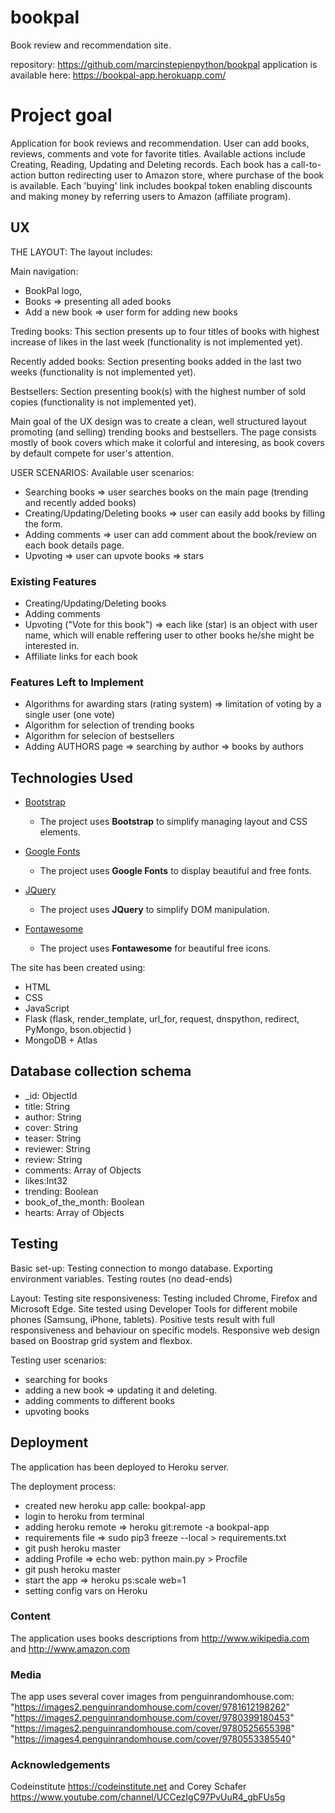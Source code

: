# bookpal

Book review and recommendation site.

repository: https://github.com/marcinstepienpython/bookpal
application is available here: https://bookpal-app.herokuapp.com/

# Project goal

Application for book reviews and recommendation. User can add books, reviews, comments and vote for favorite titles. Available actions include Creating, Reading, Updating and Deleting records. Each book has a call-to-action button redirecting user to Amazon store, where purchase of the book is available. Each 'buying' link includes bookpal token enabling discounts and making money by referring users to Amazon (affiliate program).

## UX

THE LAYOUT:
The layout includes:

Main navigation:

- BookPal logo,
- Books => presenting all aded books
- Add a new book => user form for adding new books

Treding books:
This section presents up to four titles of books with highest increase of likes in the last week (functionality is not implemented yet).

Recently added books:
Section presenting books added in the last two weeks (functionality is not implemented yet).

Bestsellers:
Section presenting book(s) with the highest number of sold copies (functionality is not implemented yet).

Main goal of the UX design was to create a clean, well structured layout promoting (and selling) trending books and bestsellers. The page consists mostly of book covers which make it colorful and interesing, as book covers by default compete for user's attention.

USER SCENARIOS:
Available user scenarios:

- Searching books => user searches books on the main page (trending and recently added books)
- Creating/Updating/Deleting books => user can easily add books by filling the form.
- Adding comments => user can add comment about the book/review on each book details page.
- Upvoting => user can upvote books => stars

### Existing Features

- Creating/Updating/Deleting books
- Adding comments
- Upvoting ("Vote for this book") => each like (star) is an object with user name, which will enable reffering user to other books he/she might be interested in.
- Affiliate links for each book

### Features Left to Implement

- Algorithms for awarding stars (rating system) => limitation of voting by a single user (one vote)
- Algorithm for selection of trending books
- Algorithm for selecion of bestsellers
- Adding AUTHORS page => searching by author => books by authors

## Technologies Used

- [Bootstrap](https://getbootstrap.com/)

  - The project uses **Bootstrap** to simplify managing layout and CSS elements.

- [Google Fonts](https://fonts.google.com/)

  - The project uses **Google Fonts** to display beautiful and free fonts.

- [JQuery](https://jquery.com)

  - The project uses **JQuery** to simplify DOM manipulation.

- [Fontawesome](https://fontawesome.com/)
  - The project uses **Fontawesome** for beautiful free icons.

The site has been created using:

- HTML
- CSS
- JavaScript
- Flask (flask, render_template, url_for, request, dnspython, redirect, PyMongo, bson.objectid )
- MongoDB + Atlas

## Database collection schema

- \_id: ObjectId
- title: String
- author: String
- cover: String
- teaser: String
- reviewer: String
- review: String
- comments: Array of Objects
- likes:Int32
- trending: Boolean
- book_of_the_month: Boolean
- hearts: Array of Objects

## Testing

Basic set-up:
Testing connection to mongo database. Exporting environment variables. Testing routes (no dead-ends)

Layout:
Testing site responsiveness:
Testing included Chrome, Firefox and Microsoft Edge. Site tested using Developer Tools for different mobile phones (Samsung, iPhone, tablets). Positive tests result with full responsiveness and behaviour on specific models. Responsive web design based on Boostrap grid system and flexbox.

Testing user scenarios:

- searching for books
- adding a new book => updating it and deleting.
- adding comments to different books
- upvoting books

## Deployment

The application has been deployed to Heroku server.

The deployment process:

- created new heroku app calle: bookpal-app
- login to heroku from terminal
- adding heroku remote => heroku git:remote -a bookpal-app
- requirements file => sudo pip3 freeze --local > requirements.txt
- git push heroku master
- adding Profile => echo web: python main.py > Procfile
- git push heroku master
- start the app => heroku ps:scale web=1
- setting config vars on Heroku

### Content

The application uses books descriptions from http://www.wikipedia.com and http://www.amazon.com

### Media

The app uses several cover images from penguinrandomhouse.com:
"https://images2.penguinrandomhouse.com/cover/9781612198262"
"https://images2.penguinrandomhouse.com/cover/9780399180453"
"https://images2.penguinrandomhouse.com/cover/9780525655398"
"https://images4.penguinrandomhouse.com/cover/9780553385540"

### Acknowledgements

Codeinstitute https://codeinstitute.net and
Corey Schafer https://www.youtube.com/channel/UCCezIgC97PvUuR4_gbFUs5g
